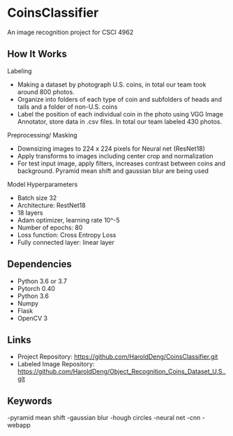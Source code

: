 # CoinsClassifier
An image recognition  project for CSCI 4962

## How It Works
Labeling
- Making a dataset by photograph U.S. coins, in total our team took around 800 photos.
- Organize into folders of each type of coin and subfolders of heads and tails and a folder of non-U.S. coins
- Label the position of each individual coin in the photo using VGG Image Annotator, store data in .csv files. In total our team labeled 430 photos.

Preprocessing/ Masking
- Downsizing images to 224 x 224 pixels for Neural net (ResNet18)
- Apply transforms to images including center crop and normalization
- For test input image, apply filters, increases contrast between coins and background. Pyramid mean shift and gaussian blur are being used

Model Hyperparameters
- Batch size 32
- Architecture: RestNet18
- 18 layers
- Adam optimizer, learning rate 10^-5
- Number of epochs: 80
- Loss function: Cross Entropy Loss
- Fully connected layer: linear layer

## Dependencies
- Python 3.6 or 3.7
- Pytorch 0.40
- Python 3.6
- Numpy
- Flask
- OpenCV 3

## Links
- Project Repository: https://github.com/HaroldDeng/CoinsClassifier.git
- Labeled Image Repository: https://github.com/HaroldDeng/Object_Recognition_Coins_Dataset_U.S..git

## Keywords
-pyramid mean shift
-gaussian blur
-hough circles
-neural net
-cnn
-webapp
